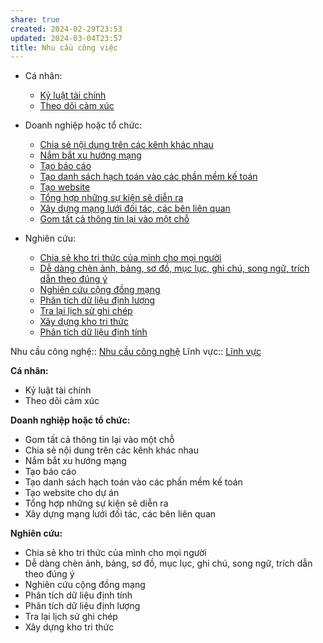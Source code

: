```yaml
---
share: true
created: 2024-02-29T23:53
updated: 2024-03-04T23:57
title: Nhu cầu công việc
---
```


- Cá nhân: 
    - [Kỷ luật tài chính](./C%C3%A1%20nh%C3%A2n/K%E1%BB%B7%20lu%E1%BA%ADt%20t%C3%A0i%20ch%C3%ADnh.md)
    - [Theo dõi cảm xúc](./C%C3%A1%20nh%C3%A2n/Theo%20d%C3%B5i%20c%E1%BA%A3m%20x%C3%BAc.md)

- Doanh nghiệp hoặc tổ chức: 
    - [Chia sẻ nội dung trên các kênh khác nhau](./Doanh%20nghi%E1%BB%87p%20ho%E1%BA%B7c%20t%E1%BB%95%20ch%E1%BB%A9c/Chia%20s%E1%BA%BB%20n%E1%BB%99i%20dung%20tr%C3%AAn%20c%C3%A1c%20k%C3%AAnh%20kh%C3%A1c%20nhau.md)
    - [Nắm bắt xu hướng mạng](./Doanh%20nghi%E1%BB%87p%20ho%E1%BA%B7c%20t%E1%BB%95%20ch%E1%BB%A9c/N%E1%BA%AFm%20b%E1%BA%AFt%20xu%20h%C6%B0%E1%BB%9Bng%20m%E1%BA%A1ng.md)
    - [Tạo báo cáo](./Doanh%20nghi%E1%BB%87p%20ho%E1%BA%B7c%20t%E1%BB%95%20ch%E1%BB%A9c/T%E1%BA%A1o%20b%C3%A1o%20c%C3%A1o.md)
    - [Tạo danh sách hạch toán vào các phần mềm kế toán](./Doanh%20nghi%E1%BB%87p%20ho%E1%BA%B7c%20t%E1%BB%95%20ch%E1%BB%A9c/T%E1%BA%A1o%20danh%20s%C3%A1ch%20h%E1%BA%A1ch%20to%C3%A1n%20v%C3%A0o%20c%C3%A1c%20ph%E1%BA%A7n%20m%E1%BB%81m%20k%E1%BA%BF%20to%C3%A1n.md)
    - [Tạo website](./Doanh%20nghi%E1%BB%87p%20ho%E1%BA%B7c%20t%E1%BB%95%20ch%E1%BB%A9c/T%E1%BA%A1o%20website.md)
    - [Tổng hợp những sự kiện sẽ diễn ra](./Doanh%20nghi%E1%BB%87p%20ho%E1%BA%B7c%20t%E1%BB%95%20ch%E1%BB%A9c/T%E1%BB%95ng%20h%E1%BB%A3p%20nh%E1%BB%AFng%20s%E1%BB%B1%20ki%E1%BB%87n%20s%E1%BA%BD%20di%E1%BB%85n%20ra.md)
    - [Xây dựng mạng lưới đối tác, các bên liên quan](./Doanh%20nghi%E1%BB%87p%20ho%E1%BA%B7c%20t%E1%BB%95%20ch%E1%BB%A9c/X%C3%A2y%20d%E1%BB%B1ng%20m%E1%BA%A1ng%20l%C6%B0%E1%BB%9Bi%20%C4%91%E1%BB%91i%20t%C3%A1c,%20c%C3%A1c%20b%C3%AAn%20li%C3%AAn%20quan.md)
    - [Gom tất cả thông tin lại vào một chỗ](./Doanh%20nghi%E1%BB%87p%20ho%E1%BA%B7c%20t%E1%BB%95%20ch%E1%BB%A9c/Gom%20t%E1%BA%A5t%20c%E1%BA%A3%20th%C3%B4ng%20tin%20l%E1%BA%A1i%20v%C3%A0o%20m%E1%BB%99t%20ch%E1%BB%97.md)

- Nghiên cứu: 
    - [Chia sẻ kho tri thức của mình cho mọi người](./Nghi%C3%AAn%20c%E1%BB%A9u/Chia%20s%E1%BA%BB%20kho%20tri%20th%E1%BB%A9c%20c%E1%BB%A7a%20m%C3%ACnh%20cho%20m%E1%BB%8Di%20ng%C6%B0%E1%BB%9Di.md)
    - [Dễ dàng chèn ảnh, bảng, sơ đồ, mục lục, ghi chú, song ngữ, trích dẫn theo đúng ý](./Nghi%C3%AAn%20c%E1%BB%A9u/D%E1%BB%85%20d%C3%A0ng%20ch%C3%A8n%20%E1%BA%A3nh,%20b%E1%BA%A3ng,%20s%C6%A1%20%C4%91%E1%BB%93,%20m%E1%BB%A5c%20l%E1%BB%A5c,%20ghi%20ch%C3%BA,%20song%20ng%E1%BB%AF,%20tr%C3%ADch%20d%E1%BA%ABn%20theo%20%C4%91%C3%BAng%20%C3%BD.md)
    - [Nghiên cứu cộng đồng mạng](./Nghi%C3%AAn%20c%E1%BB%A9u/Nghi%C3%AAn%20c%E1%BB%A9u%20c%E1%BB%99ng%20%C4%91%E1%BB%93ng%20m%E1%BA%A1ng.md)
    - [Phân tích dữ liệu định lượng](./Nghi%C3%AAn%20c%E1%BB%A9u/Ph%C3%A2n%20t%C3%ADch%20d%E1%BB%AF%20li%E1%BB%87u%20%C4%91%E1%BB%8Bnh%20l%C6%B0%E1%BB%A3ng.md)
    - [Tra lại lịch sử ghi chép](./Nghi%C3%AAn%20c%E1%BB%A9u/Tra%20l%E1%BA%A1i%20l%E1%BB%8Bch%20s%E1%BB%AD%20ghi%20ch%C3%A9p.md)
    - [Xây dựng kho tri thức](./Nghi%C3%AAn%20c%E1%BB%A9u/X%C3%A2y%20d%E1%BB%B1ng%20kho%20tri%20th%E1%BB%A9c.md)
    - [Phân tích dữ liệu định tính](./Nghi%C3%AAn%20c%E1%BB%A9u/Ph%C3%A2n%20t%C3%ADch%20d%E1%BB%AF%20li%E1%BB%87u%20%C4%91%E1%BB%8Bnh%20t%C3%ADnh.md)


Nhu cầu công nghệ:: [Nhu cầu công nghệ](../Nhu%20c%E1%BA%A7u%20c%C3%B4ng%20ngh%E1%BB%87/index.md)
Lĩnh vực:: [Lĩnh vực](../L%C4%A9nh%20v%E1%BB%B1c/index.md)

**Cá nhân:**
- Kỷ luật tài chính
- Theo dõi cảm xúc

**Doanh nghiệp hoặc tổ chức:**
- Gom tất cả thông tin lại vào một chỗ
- Chia sẻ nội dung trên các kênh khác nhau
- Nắm bắt xu hướng mạng
- Tạo báo cáo
- Tạo danh sách hạch toán vào các phần mềm kế toán
- Tạo website cho dự án
- Tổng hợp những sự kiện sẽ diễn ra
- Xây dựng mạng lưới đối tác, các bên liên quan

**Nghiên cứu:**
- Chia sẻ kho tri thức của mình cho mọi người
- Dễ dàng chèn ảnh, bảng, sơ đồ, mục lục, ghi chú, song ngữ, trích dẫn theo đúng ý
- Nghiên cứu cộng đồng mạng
- Phân tích dữ liệu định tính
- Phân tích dữ liệu định lượng
- Tra lại lịch sử ghi chép
- Xây dựng kho tri thức